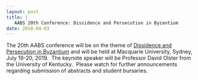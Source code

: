 ```yaml
---
layout: post
title: |
   AABS 20th Conference: Dissidence and Persecution in Byzantium
date: 2018-04-03
---
```


The 20th AABS conference will be on the theme of [Dissidence and
Persecution in
Byzantium](http://www.aabs.org.au/conferences/20th/ "Dissidence and Persecution in Byzantium")
and will be held at Macquarie University, Sydney, July 19-20, 2019.  The
keynote speaker will be Professor David Olster from the University of
Kentucky.  Please watch for further announcements regarding submission
of abstracts and student bursaries.
